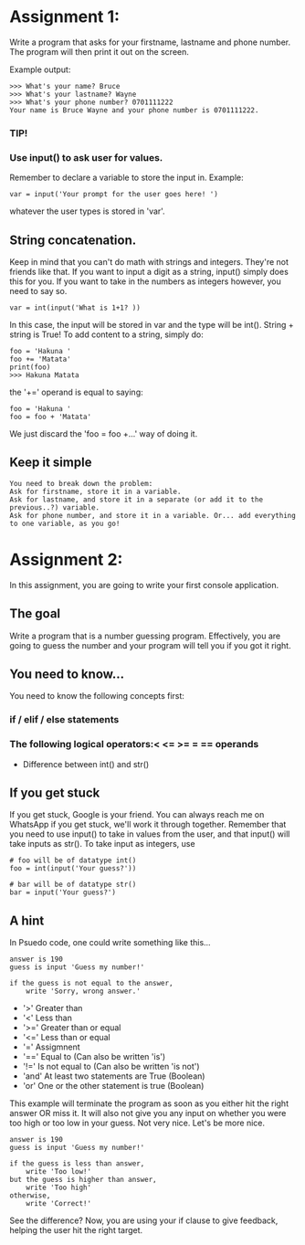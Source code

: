 # Assignment 1:

Write a program that asks for your firstname, lastname and phone number. 
The program will then print it out on the screen. 

Example output:

	>>> What's your name? Bruce
	>>> What's your lastname? Wayne
	>>> What's your phone number? 0701111222
	Your name is Bruce Wayne and your phone number is 0701111222.

### TIP!
### Use input() to ask user for values. 
Remember to declare a variable to store the input in. Example:

	var = input('Your prompt for the user goes here! ') 
whatever the user types is stored in 'var'.

## String concatenation. 
Keep in mind that you can't do math with strings and integers. 
They're not friends like that. If you want to input a digit as a string, input() simply
does this for you. If you want to take in the numbers as integers however, you need to say so.

	var = int(input('What is 1+1? )) 
In this case, the input will be stored in var and the type will be int().
String + string is True! To add content to a string, simply do:

	foo = 'Hakuna '
	foo += 'Matata'
	print(foo)
	>>> Hakuna Matata
the '+=' operand is equal to saying:

	foo = 'Hakuna '
	foo = foo + 'Matata'
We just discard the 'foo = foo +...' way of doing it.

## Keep it simple
	You need to break down the problem:
	Ask for firstname, store it in a variable.
	Ask for lastname, and store it in a separate (or add it to the previous..?) variable.
	Ask for phone number, and store it in a variable. Or... add everything to one variable, as you go!


# Assignment 2:

In this assignment, you are going to write your first console application.

## The goal
Write a program that is a number guessing program. Effectively, you are going to guess the number and your program will tell you if you got it right. 

## You need to know...
You need to know the following concepts first:

### if / elif / else statements

### The following logical operators:<   <=   >=   =   == operands

* Difference between int() and str()

## If you get stuck
If you get stuck, Google is your friend. You can always reach me on WhatsApp if you get stuck, we'll work it through together. Remember that you need to use input() to take in values from the user, and that input() will take inputs as str(). To take input as integers, use
	
	# foo will be of datatype int()
	foo = int(input('Your guess?'))

	# bar will be of datatype str()
	bar = input('Your guess?')

## A hint
In Psuedo code, one could write something like this...

	answer is 190
	guess is input 'Guess my number!'

	if the guess is not equal to the answer,
		write 'Sorry, wrong answer.'


* '>' Greater than
* '<' Less than
* '>=' Greater than or equal
* '<=' Less than or equal
* '=' Assigmnent
* '==' Equal to (Can also be written 'is')
* '!=' Is not equal to (Can also be written 'is not')
* 'and' At least two statements are True (Boolean)
* 'or' One or the other statement is true (Boolean)

This example will terminate the program as soon as you either hit the right
answer OR miss it. It will also not give you any input on whether you were
too high or too low in your guess. Not very nice. Let's be more nice. 

	answer is 190
	guess is input 'Guess my number!'

	if the guess is less than answer,
		write 'Too low!'
	but the guess is higher than answer,
		write 'Too high'
	otherwise,
		write 'Correct!'

See the difference? Now, you are using your if clause to give feedback, helping the user hit the right target.